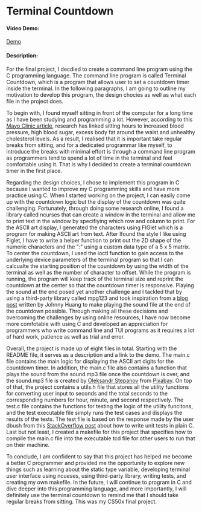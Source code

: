 # Terminal Countdown

#### Video Demo:

[Demo](https://youtu.be/RRJWFTlhmCo)

#### Description:

For the final project, I decdied to create a command line program using the C programming language. The command line program is called Terminal Countdown, which is a program that allows user to set a countdown timer inside the terminal. In the following paragraphs, I am going to outline my motivation to develop this program, the design chocies as well as what each file in the project does.

To begin with, I found myself sitting in front of the computer for a long time as I have been studying and programming a lot. However, according to this [Mayo Clinic article](https://www.mayoclinic.org/healthy-lifestyle/adult-health/expert-answers/sitting/faq-20058005), research has linked sitting hours to increased blood pressure, high blood sugar, excess body fat around the waist and unhealthy cholesterol levels. As a result, I realised that it is important take regular breaks from sitting, and for a dedicated programmar like myself, to introduce the breaks with minimal effort is through a command line program as programmers tend to spend a lot of time in the terminal and feel comfortable using it. That is why I decided to create a terminal countdown timer in the first place.

Regarding the design choices, I chose to implement this program in C because I wanted to improve my C programming skills and have more practice using C. When I started working on the project, I can easily come up with the countdown logic but the display of the countdown was quite challenging. Fortunately, through doing some research online, I found a library called ncurses that can create a window in the terminal and allow me to print text in the window by specifiying which row and column to print. For the ASCII art display, I generated the characters using FIGlet which is a program for making ASCII art from text. After Ifound the style I like using Figlet, I have to write a helper function to print out the 2D shape of the numeric characters and the ":" using a custom data type of a 5 x 5 matrix. To center the countdown, I used the ioctl function to gain access to the underlying device parameters of the terminal program so that I can calcualte the starting position of the countdown by using the width of the terminal as well as the number of character to offset. While the program is running, the program will keep track of the terminal size and reprint the countdown at the center so that the countdown timer is responsive. Playing the sound at the end posed yet another challenge and I tackled that by using a third-party library called mpg123 and took inspiration from a [blog post](https://hzqtc.github.io/2012/05/play-mp3-with-libmpg123-and-libao.html) written by Johnny Huang to make playing the sound file at the end of the countdown possible. Through making all these decisions and overcoming the challenges by using online resources, I have now become more comfotable with using C and developed an appreciation for programmers who write command line and TUI programs as it requires a lot of hard work, patience as well as trial and error.

Overall, the project is made up of eight files in total. Starting with the README file, it serves as a description and a link to the demo. The main.c file contains the main logic for displaying the ASCII art digits for the countdown timer. In addition, the main.c file also contains a function that plays the sound from the sound.mp3 file once the countdown is over, and the sound.mp3 file is created by [Oleksandr Stepanov](https://pixabay.com/users/penguinmusic-24940186/?utm_source=link-attribution&utm_medium=referral&utm_campaign=music&utm_content=186374) from [Pixabay](https://pixabay.com//?utm_source=link-attribution&utm_medium=referral&utm_campaign=music&utm_content=186374). On top of that, the project contains a utils.h file that stores all the utility functions for converting user input to seconds and the total seconds to the corresponding numbers for hour, minute, and second respectively. The test.c file contains the functions for testing the logic of the utility funcitons, and the test executable file simply runs the test cases and displays the results of the tests. The test file is based on the response made by the user dbush from this [StackOverflow post](https://stackoverflow.com/questions/2343420/how-to-write-unit-tests-in-plain-c) about how to write unit tests in plain C. Last but not least, I created a makefile for this project that specifies how to complie the main.c file into the executable tcd file for other users to run that on their machine.

To conclude, I am confident to say that this project has helped me become a better C programmer and provided me the opportunity to explore new things such as learning about the static type variable, developing terminal user interface using ncueses, using third-party library, writing tests, and creating my own makefile. In the future, I will continue to program in C and dive deeper into this programming language, and more importantly, I will definitely use the terminal countdown to remind me that I should take regular breaks from sitting. This was my CS50x final project.
